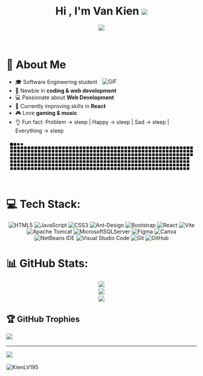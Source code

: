 
<h1 align="center"><b>Hi , I'm Van Kien </b><img src="https://media.giphy.com/media/hvRJCLFzcasrR4ia7z/giphy.gif" width="35"></h1>
<!--  -->
<p align="center">
  <a href="https://github.com/DenverCoder1/readme-typing-svg"><img src="https://readme-typing-svg.herokuapp.com?font=Time+New+Roman&color=cyan&size=25&center=true&vCenter=true&width=600&height=100&lines=Welcome+to+my+profile!;Self-taught+Front-End+Developer;Software+Engineering+Student;Newbie"></a>
</p>


<br>

# 💫 About Me  

<img align="right" alt="GIF" src="https://i.pinimg.com/originals/e4/26/70/e426702edf874b181aced1e2fa5c6cde.gif" width="250"/>

- 🎓 Software Engineering student  
- 🐣 Newbie in **coding & web development**  
- 💻 Passionate about **Web Development**  
- 🌱 Currently improving skills in **React**  
- 🎮 Love **gaming & music**
- 👌 Fun fact: Problem → sleep | Happy → sleep | Sad → sleep | Everything → sleep  


<!-- Snake Game -->
![snake gif](https://github.com/KienLV195/KienLV195/blob/output/github-snake-dark.svg)




# 💻 Tech Stack:

<div align="center">
  
![HTML5](https://img.shields.io/badge/html5-%23E34F26.svg?style=for-the-badge&logo=html5&logoColor=white) 
![JavaScript](https://img.shields.io/badge/javascript-%23323330.svg?style=for-the-badge&logo=javascript&logoColor=%23F7DF1E) 
![CSS3](https://img.shields.io/badge/css3-%231572B6.svg?style=for-the-badge&logo=css3&logoColor=white)
![Ant-Design](https://img.shields.io/badge/-AntDesign-%230170FE?style=for-the-badge&logo=ant-design&logoColor=white) 
![Bootstrap](https://img.shields.io/badge/bootstrap-%238511FA.svg?style=for-the-badge&logo=bootstrap&logoColor=white)
![React](https://img.shields.io/badge/react-%2320232a.svg?style=for-the-badge&logo=react&logoColor=%2361DAFB) 
![Vite](https://img.shields.io/badge/vite-%23646CFF.svg?style=for-the-badge&logo=vite&logoColor=white)
![Apache Tomcat](https://img.shields.io/badge/apache%20tomcat-%23F8DC75.svg?style=for-the-badge&logo=apache-tomcat&logoColor=black) 
![MicrosoftSQLServer](https://img.shields.io/badge/Microsoft%20SQL%20Server-CC2927?style=for-the-badge&logo=microsoft%20sql%20server&logoColor=white) 
![Figma](https://img.shields.io/badge/figma-%23F24E1E.svg?style=for-the-badge&logo=figma&logoColor=white) 
![Canva](https://img.shields.io/badge/Canva-%2300C4CC.svg?style=for-the-badge&logo=Canva&logoColor=white) 
![NetBeans IDE](https://img.shields.io/badge/NetBeansIDE-1B6AC6.svg?style=for-the-badge&logo=apache-netbeans-ide&logoColor=white) 
![Visual Studio Code](https://img.shields.io/badge/Visual%20Studio%20Code-0078d7.svg?style=for-the-badge&logo=visual-studio-code&logoColor=white)
![Git](https://img.shields.io/badge/git-%23F05033.svg?style=for-the-badge&logo=git&logoColor=white) 
![GitHub](https://img.shields.io/badge/github-%23121011.svg?style=for-the-badge&logo=github&logoColor=white) 



</div>

# 📊 GitHub Stats:

<div align="center">
  
![](https://github-readme-stats.vercel.app/api?username=KienLV195&theme=dark&hide_border=false&include_all_commits=false&count_private=false)<br/>
![](https://nirzak-streak-stats.vercel.app/?user=KienLV195&theme=dark&hide_border=false)<br/>
![](https://github-readme-stats.vercel.app/api/top-langs/?username=KienLV195&theme=dark&hide_border=false&include_all_commits=false&count_private=false&layout=compact)

</div>

## 🏆 GitHub Trophies
![](https://github-profile-trophy.vercel.app/?username=KienLV195&theme=radical&no-frame=false&no-bg=true&margin-w=4)

---
[![](https://visitcount.itsvg.in/api?id=KienLV195&icon=0&color=10)](https://visitcount.itsvg.in)

<p align="left"> <img src="https://komarev.com/ghpvc/?username=KienLV195" alt="KienLV195"/> </p>

<!-- Proudly created with GPRM ( https://gprm.itsvg.in ) -->
